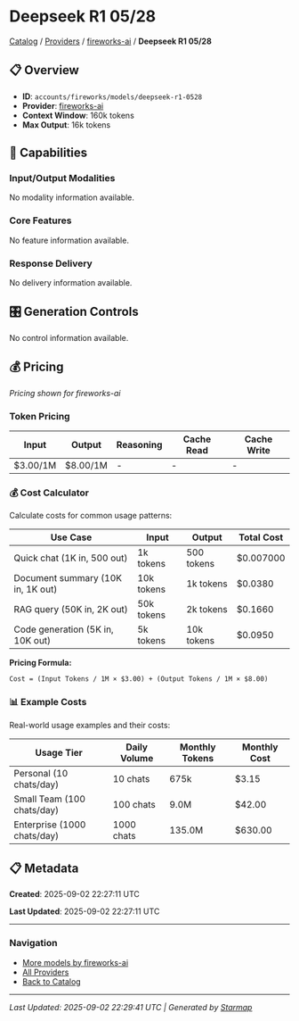 # Deepseek R1 05/28
  
[Catalog](../../../../../../..) / [Providers](../../../../../..) / [fireworks-ai](../../../../..) / **Deepseek R1 05/28**


## 📋 Overview
  
- **ID**: `accounts/fireworks/models/deepseek-r1-0528`
- **Provider**: [fireworks-ai](../)
- **Context Window**: 160k tokens
- **Max Output**: 16k tokens
  
## 🎯 Capabilities
  
### Input/Output Modalities
  
No modality information available.
  
### Core Features
  
No feature information available.
  
### Response Delivery
  
No delivery information available.
  
## 🎛️ Generation Controls
  
No control information available.
  
## 💰 Pricing
  
*Pricing shown for fireworks-ai*
  
  
### Token Pricing
  
| Input | Output | Reasoning | Cache Read | Cache Write |
|---------|---------|---------|---------|---------|
| $3.00/1M | $8.00/1M | - | - | - |

  
### 💰 Cost Calculator
  
Calculate costs for common usage patterns:
  
  
| Use Case | Input | Output | Total Cost |
|---------|---------|---------|---------|
| Quick chat (1K in, 500 out) | 1k tokens | 500 tokens | $0.007000 |
| Document summary (10K in, 1K out) | 10k tokens | 1k tokens | $0.0380 |
| RAG query (50K in, 2K out) | 50k tokens | 2k tokens | $0.1660 |
| Code generation (5K in, 10K out) | 5k tokens | 10k tokens | $0.0950 |

  
**Pricing Formula:**
  
```
Cost = (Input Tokens / 1M × $3.00) + (Output Tokens / 1M × $8.00)
```
  
### 📊 Example Costs
  
Real-world usage examples and their costs:
  
  
| Usage Tier | Daily Volume | Monthly Tokens | Monthly Cost |
|---------|---------|---------|---------|
| Personal (10 chats/day) | 10 chats | 675k | $3.15 |
| Small Team (100 chats/day) | 100 chats | 9.0M | $42.00 |
| Enterprise (1000 chats/day) | 1000 chats | 135.0M | $630.00 |

  
## 📋 Metadata
  
**Created**: 2025-09-02 22:27:11 UTC
  
**Last Updated**: 2025-09-02 22:27:11 UTC
  
  
---
  
  
### Navigation

- [More models by fireworks-ai](../)
- [All Providers](../../../../../../../providers)
- [Back to Catalog](../../../../../../..)


---
_Last Updated: 2025-09-02 22:29:41 UTC | Generated by [Starmap](https://github.com/agentstation/starmap)_
